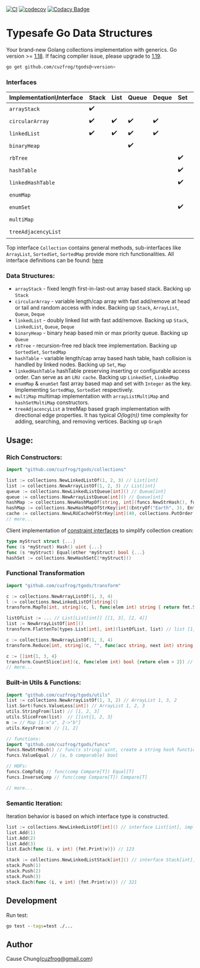 [![CI](https://github.com/cuzfrog/tgods/actions/workflows/ci.yml/badge.svg)](https://github.com/cuzfrog/tgods/actions/workflows/ci.yml)
[![codecov](https://codecov.io/gh/cuzfrog/tgods/branch/master/graph/badge.svg?token=XIEG8JLDDW)](https://codecov.io/gh/cuzfrog/tgods)
[![Codacy Badge](https://app.codacy.com/project/badge/Grade/c1532de0f9ff4fcd9f2ec7b63792b37d)](https://www.codacy.com/gh/cuzfrog/tgods/dashboard?utm_source=github.com&amp;utm_medium=referral&amp;utm_content=cuzfrog/tgods&amp;utm_campaign=Badge_Grade)

# Typesafe Go Data Structures

Your brand-new Golang collections implementation with generics.
Go version >= [1.18](https://tip.golang.org/doc/go1.18). If facing compiler issue, please upgrade to [1.19](https://tip.golang.org/doc/go1.19).

```bash
go get github.com/cuzfrog/tgods@<version>
```

### Interfaces

| Implementation\Interface | Stack              | List               | Queue              | Deque              | Set                | Map                | MultiMap           | Graph              |
|--------------------------|--------------------|--------------------|--------------------|--------------------|--------------------|--------------------|--------------------|--------------------|
| `arrayStack`             | :heavy_check_mark: |                    |                    |                    |                    |                    |                    |                    |
| `circularArray`          | :heavy_check_mark: | :heavy_check_mark: | :heavy_check_mark: | :heavy_check_mark: |                    |                    |                    |                    |
| `linkedList`             | :heavy_check_mark: | :heavy_check_mark: | :heavy_check_mark: | :heavy_check_mark: |                    |                    |                    |                    |
| `binaryHeap`             |                    |                    | :heavy_check_mark: |                    |                    |                    |                    |                    |
| `rbTree`                 |                    |                    |                    |                    | :heavy_check_mark: | :heavy_check_mark: |                    |                    |
| `hashTable`              |                    |                    |                    |                    | :heavy_check_mark: | :heavy_check_mark: |                    |                    |
| `linkedHashTable`        |                    |                    |                    |                    | :heavy_check_mark: | :heavy_check_mark: |                    |                    |
| `enumMap`                |                    |                    |                    |                    |                    | :heavy_check_mark: |                    |                    |
| `enumSet`                |                    |                    |                    |                    | :heavy_check_mark: |                    |                    |                    |
| `multiMap`               |                    |                    |                    |                    |                    | :heavy_check_mark: | :heavy_check_mark: |                    |
| `treeAdjacencyList`      |                    |                    |                    |                    |                    |                    |                    | :heavy_check_mark: |

Top interface `Collection` contains general methods, sub-interfaces like `ArrayList`, `SortedSet`, `SortedMap` provide more rich functionalities.
All interface definitions can be found: [here](./types/collection.go)

### Data Structures:

* `arrayStack` - fixed length first-in-last-out array based stack. Backing up `Stack`
* `circularArray` - variable length/cap array with fast add/remove at head or tail and random access with index. Backing up `Stack`, `ArrayList`, `Queue`, `Deque`
* `linkedList` - doubly linked list with fast add/remove. Backing up `Stack`, `LinkedList`, `Queue`, `Deque`
* `binaryHeap` - binary heap based min or max priority queue. Backing up `Queue`
* `rbTree` - recursion-free red black tree implementation. Backing up `SortedSet`, `SortedMap`
* `hashTable` - variable length/cap array based hash table, hash collision is handled by linked nodes. Backing up `Set`, `Map`
* `linkedHashTable` hashTable preserving inserting or configurable access order. Can serve as an `LRU cache`. Backing up `LinkedSet`, `LinkedMap`
* `enumMap` & `enumSet` fast array based map and set with `Integer` as the key. Implementing `SortedMap`, `SortedSet` respectively.
* `multiMap` multimap implementation with `arrayListMultiMap` and `hashSetMultiMap` constructors.
* `treeAdjacencyList` a treeMap based graph implementation with directional edge properties.
It has typical _O(log(n))_ time complexity for adding, searching, and removing vertices. Backing up `Graph`

## Usage:

### Rich Constructors:

```go
import "github.com/cuzfrog/tgods/collections"

list := collections.NewLinkedListOf(1, 2, 3) // List[int]
list := collections.NewArrayListOf(1, 2, 3) // List[int]
queue := collections.NewLinkedListQueue[int]() // Queue[int]
queue := collections.NewArrayListQueue[int]() // Queue[int]
hashMap := collections.NewHashMapOf[string, int](funcs.NewStrHash(), funcs.ValueEqual[string]) // Map[string, int]
hashMap := collections.NewHashMapOfStrKey[int](EntryOf("Earth", 3), EntryOf("Mars", 4)) // Map[string, int]
cache := collections.NewLRUCacheOfStrKey[int](40, collections.PutOrder + collections.GetOrder) // LRU cache[string, int] of size limit 40
// more...
```
Client implementation of [constraint interfaces](types/interfaces.go) to simplify collection creation:
```go
type myStruct struct {...}
func (s *myStruct) Hash() uint {...}
func (s *myStruct) Equal(other *myStruct) bool {...}
hashSet := collections.NewHashSetC[*myStruct]()
```

### Functional Transformation

```go
import "github.com/cuzfrog/tgods/transform"

c := collections.NewArrayListOf(1, 3, 4)
l := collections.NewLinkedListOf[string]()
transform.MapTo[int, string](c, l, func(elem int) string { return fmt.Sprint(elem) }) // l ["1", "2", "3"]

listOfList := ... // List[List[int]] [[1, 3], [2, 4]]
list := NewArrayListOf[int]()
transform.FlattenTo[types.List[int], int](listOfList, list) // list [1, 3, 2, 4]

c := collections.NewArrayListOf(1, 3, 4)
transform.Reduce[int, string](c, "", func(acc string, next int) string { return acc + strconv.Itoa(next) }) // "134"

c := []int{1, 3, 4}
transform.CountSlice[int](c, func(elem int) bool {return elem > 2}) // 2, yeah for slices, also has Count for Collection
// more...
```

### Built-in Utils & Functions:

```go
import "github.com/cuzfrog/tgods/utils"
list := collections.NewArrayListOf(1, 3, 2) // ArrayList 1, 3, 2
list.Sort(funcs.ValueLess[int]) // ArrayList 1, 2, 3
utils.StringFrom(list) // [1, 2, 3]
utils.SliceFrom(list)  // []int{1, 2, 3}
m := // Map [1->"a", 2->"b"]
utils.KeysFrom(m) // [1, 2]

// functions:
import "github.com/cuzfrog/tgods/funcs"
funcs.NewStrHash() // func(s string) uint, create a string hash function based on 64bit or 32bit platform
funcs.ValueEqual // (a, b comparable) bool

// HOFs:
funcs.CompToEq // func(comp Compare[T]) Equal[T]
funcs.InverseComp // func(comp Compare[T]) Compare[T]

// more...
```

### Semantic Iteration:

Iteration behavior is based on which interface type is constructed.

```go
list := collections.NewLinkedListOf[int]() // interface List[int], implementation linkedList[int]
list.Add(1)
list.Add(2)
list.Add(3)
list.Each(func (i, v int) {fmt.Print(v)}) // 123

stack := collections.NewLinkedListStack[int]() // interface Stack[int], implementation linkedList[int]
stack.Push(1)
stack.Push(2)
stack.Push(3)
stack.Each(func (i, v int) {fmt.Print(v)}) // 321
```

## Development
Run test:
```cmd
go test --tags=test ./...
```

## Author

Cause Chung(cuzfrog@gmail.com)
